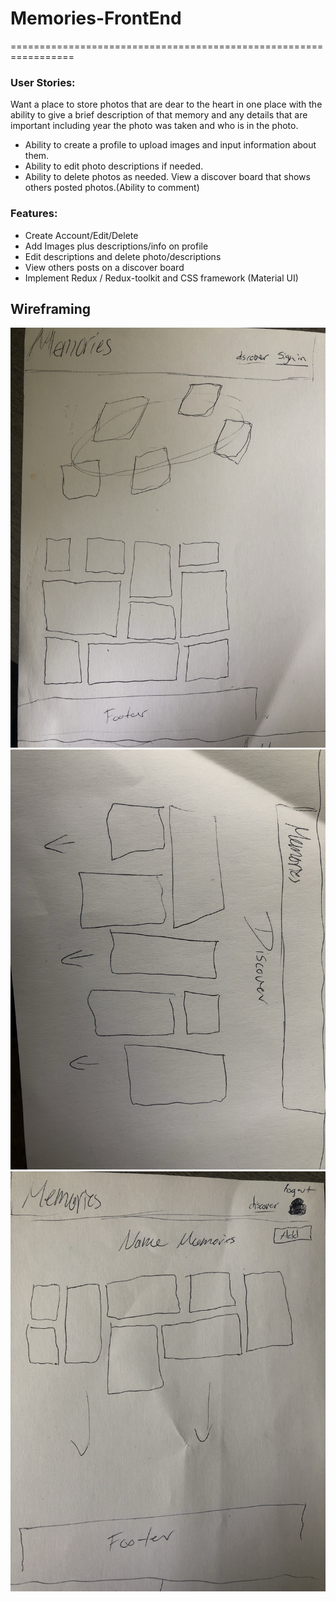 # Memories-FrontEnd

=================================================================

### User Stories:

Want a place to store photos that are dear to the heart in one place with the ability to give a brief description of that memory and any details that are important including year the photo was taken and who is in the photo.

- Ability to create a profile to upload images and input information about them.
- Ability to edit photo descriptions if needed.
- Ability to delete photos as needed.
  View a discover board that shows others posted photos.(Ability to comment)

### Features:

- Create Account/Edit/Delete
- Add Images plus descriptions/info on profile
- Edit descriptions and delete photo/descriptions
- View others posts on a discover board
- Implement Redux / Redux-toolkit and CSS framework (Material UI)

## Wireframing

![Main Page](wireframes/memories-wireframe-main.jpeg)
![User Page](wireframes/wireframe-user.jpeg)
![Discover Page](wireframes/wireframe-discover.jpeg)

